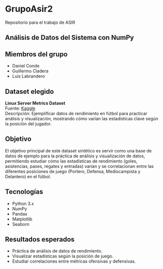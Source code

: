 # GrupoAsir2
Repositorio para el trabajo de ASIR
## Análisis de Datos del Sistema con NumPy

## Miembros del grupo
- Daniel Conde
- Guillermo Cladera
- Luis Labrandero

## Dataset elegido
**Linux Server Metrics Dataset**  
Fuente: [Kaggle](https://www.kaggle.com)  
Descripción: Ejemplificar datos de rendimiento en fútbol para practicar análisis y visualización, mostrando cómo varían las estadísticas clave según la posición del jugador.

## Objetivo
El objetivo principal de este dataset sintético es servir como una base de datos de ejemplo para la práctica de análisis y visualización de datos, permitiendo estudiar cómo las estadísticas de rendimiento (goles, asistencias, pases, regates y entradas) varían y se correlacionan entre las diferentes posiciones de juego (Portero, Defensa, Mediocampista y Delantero) en el fútbol.

## Tecnologías
- Python 3.x  
- NumPy  
- Pandas  
- Matplotlib  
- Seaborn  

## Resultados esperados
- Práctica de análisis de datos de rendimiento. 
- Visualizar estadísticas según la posición de juego.  
- Estudiar correlaciones entre métricas ofensivas y defensivas.
